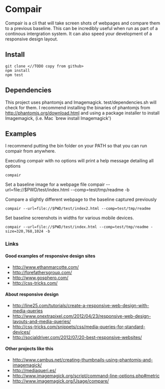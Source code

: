 # Compair

Compair is a cli that will take screen shots of webpages and compare them to a
previous baseline. This can be incredibly useful when run as part of a
continous intergration system. It can also speed your development of a
responsive design layout.

## Install
    git clone <//TODO copy from github>
    npm install
    npm test

## Dependencies
This project uses phantomjs and Imagemagick. test/dependencies.sh will
check for them. I recommend installing the binaries of phantomjs from
http://phantomjs.org/download.html and using a package installer to install
Imagemagick, (i.e. Mac `brew install Imagemagick')

## Examples
I recommend putting the bin folder on your PATH so that you can run compair
from anywhere. 

Executing compair with no options will print a help message detailing all
options
    
    compair

Set a baseline image for a webpage file
    compair --url=file://$PWD/test/index.html --comp=test/tmp/readme -b


Compare a slightly different webpage to the baseline captured previously
    
    compair --url=file://$PWD/test/index2.html --comp=test/tmp/readme



Set baseline screenshots in widths for various mobile devices.
    
    compair --url=file://$PWD/test/index.html --comp=test/tmp/readme -size=320,768,1024 -b



### Links

#### Good examples of responsive design sites

* http://www.ethanmarcotte.com/
* http://forefathersgroup.com/
* http://www.gosphero.com/
* http://css-tricks.com/


#### About responsive design

* http://line25.com/tutorials/create-a-responsive-web-design-with-media-queries
* http://www.onextrapixel.com/2012/04/23/responsive-web-design-layouts-and-media-queries/
* http://css-tricks.com/snippets/css/media-queries-for-standard-devices/
* http://socialdriver.com/2012/07/20-best-responsive-websites/


#### Other projects like this
* http://www.cambus.net/creating-thumbnails-using-phantomjs-and-imagemagick/
* http://mediaqueri.es/
* http://www.imagemagick.org/script/command-line-options.php#metric
* http://www.imagemagick.org/Usage/compare/
